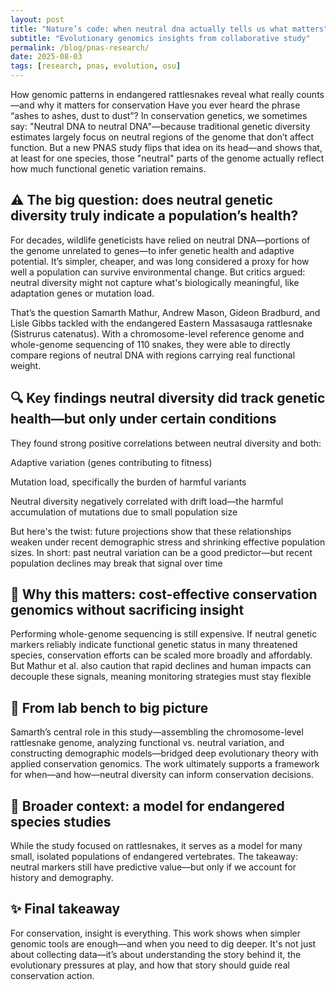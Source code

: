 ```yaml
---
layout: post
title: "Nature’s code: when neutral dna actually tells us what matters"
subtitle: "Evolutionary genomics insights from collaborative study"
permalink: /blog/pnas-research/
date: 2025-08-03
tags: [research, pnas, evolution, osu]
---
```



How genomic patterns in endangered rattlesnakes reveal what really counts—and why it matters for conservation
Have you ever heard the phrase “ashes to ashes, dust to dust”? In conservation genetics, we sometimes say: "Neutral DNA to neutral DNA"—because traditional genetic diversity estimates largely focus on neutral regions of the genome that don’t affect function. But a new PNAS study flips that idea on its head—and shows that, at least for one species, those "neutral" parts of the genome actually reflect how much functional genetic variation remains.

## ⚠️ The big question: does neutral genetic diversity truly indicate a population’s health?
For decades, wildlife geneticists have relied on neutral DNA—portions of the genome unrelated to genes—to infer genetic health and adaptive potential. It’s simpler, cheaper, and was long considered a proxy for how well a population can survive environmental change. But critics argued: neutral diversity might not capture what's biologically meaningful, like adaptation genes or mutation load.

That’s the question Samarth Mathur, Andrew Mason, Gideon Bradburd, and Lisle Gibbs tackled with the endangered Eastern Massasauga rattlesnake (Sistrurus catenatus). With a chromosome-level reference genome and whole-genome sequencing of 110 snakes, they were able to directly compare regions of neutral DNA with regions carrying real functional weight.

## 🔍 Key findings neutral diversity did track genetic health—but only under certain conditions
They found strong positive correlations between neutral diversity and both:

Adaptive variation (genes contributing to fitness)

Mutation load, specifically the burden of harmful variants

Neutral diversity negatively correlated with drift load—the harmful accumulation of mutations due to small population size

But here's the twist: future projections show that these relationships weaken under recent demographic stress and shrinking effective population sizes. In short: past neutral variation can be a good predictor—but recent population declines may break that signal over time 

## 🧪 Why this matters: cost-effective conservation genomics without sacrificing insight
Performing whole-genome sequencing is still expensive. If neutral genetic markers reliably indicate functional genetic status in many threatened species, conservation efforts can be scaled more broadly and affordably. But Mathur et al. also caution that rapid declines and human impacts can decouple these signals, meaning monitoring strategies must stay flexible 

## 🧠 From lab bench to big picture
Samarth’s central role in this study—assembling the chromosome-level rattlesnake genome, analyzing functional vs. neutral variation, and constructing demographic models—bridged deep evolutionary theory with applied conservation genomics. The work ultimately supports a framework for when—and how—neutral diversity can inform conservation decisions.

## 🦎 Broader context: a model for endangered species studies
While the study focused on rattlesnakes, it serves as a model for many small, isolated populations of endangered vertebrates. The takeaway: neutral markers still have predictive value—but only if we account for history and demography.

## ✨ Final takeaway
For conservation, insight is everything. This work shows when simpler genomic tools are enough—and when you need to dig deeper. It's not just about collecting data—it’s about understanding the story behind it, the evolutionary pressures at play, and how that story should guide real conservation action.